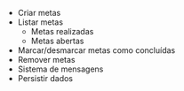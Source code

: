 - Criar metas
- Listar metas
    - Metas realizadas
    - Metas abertas
- Marcar/desmarcar metas como concluídas
- Remover metas
- Sistema de mensagens
- Persistir dados
